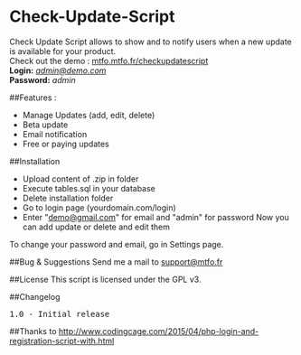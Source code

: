 # Check-Update-Script
Check Update Script allows to show and to notify users when a new update is available for your product.
<br>
Check out the demo : <a href="http://mtfo.mtfo.fr/checkupdatescript">mtfo.mtfo.fr/checkupdatescript</a><br>
**Login:** <em>admin@demo.com</em><br>
**Password:** <em>admin</em>

##Features :
* Manage Updates (add, edit, delete)
* Beta update
* Email notification
* Free or paying updates

##Installation
* Upload content of .zip in folder
* Execute tables.sql in your database
* Delete installation folder
* Go to login page (yourdomain.com/login)
* Enter "demo@gmail.com" for email and "admin" for password
Now you can add update or delete and edit them

To change your password and email, go in Settings page.

##Bug & Suggestions
Send me a mail to support@mtfo.fr

##License
This script is licensed under the GPL v3.

##Changelog
<pre>1.0 - Initial release</pre>

##Thanks to
http://www.codingcage.com/2015/04/php-login-and-registration-script-with.html
